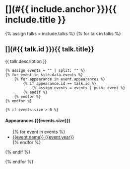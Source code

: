 # [](#{{ include.anchor }}){{ include.title }}

{% assign talks = include.talks %}
{% for talk in talks %}

## [](#{{ talk.id }}){{ talk.title}} 

{{ talk.description }}

    {% assign events = "" | split: "" %}
    {% for event in site.data.events %}
        {% for appearance in event.appearances %}
            {% if appearance.id == talk.id %}
                {% assign events = events | push: event %}
            {% endif %}
        {% endfor %}
    {% endfor %}

    {% if events.size > 0 %}
#### Appearances ({{events.size}})
<ul>
    {% for event in events %}
    <li><a href="/#{{event.id}}">{{event.name}} {{event.year}}</a></li>
    {% endfor %}
</ul>
    {% endif %}

{% endfor %}